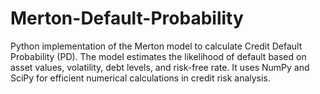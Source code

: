 # Merton-Default-Probability
Python implementation of the Merton model to calculate Credit Default Probability (PD). The model estimates the likelihood of default based on asset values, volatility, debt levels, and risk-free rate. It uses NumPy and SciPy for efficient numerical calculations in credit risk analysis.
